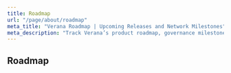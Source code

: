 ```yaml
---
title: Roadmap
url: "/page/about/roadmap"
meta_title: "Verana Roadmap | Upcoming Releases and Network Milestones"
meta_description: "Track Verana’s product roadmap, governance milestones, and infrastructure upgrades as we expand the open trust layer for digital ecosystems."
---
```


## Roadmap
